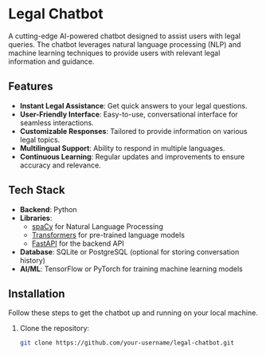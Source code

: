 # Legal Chatbot

A cutting-edge AI-powered chatbot designed to assist users with legal queries. The chatbot leverages natural language processing (NLP) and machine learning techniques to provide users with relevant legal information and guidance.

## Features

- **Instant Legal Assistance**: Get quick answers to your legal questions.
- **User-Friendly Interface**: Easy-to-use, conversational interface for seamless interactions.
- **Customizable Responses**: Tailored to provide information on various legal topics.
- **Multilingual Support**: Ability to respond in multiple languages.
- **Continuous Learning**: Regular updates and improvements to ensure accuracy and relevance.

## Tech Stack

- **Backend**: Python
- **Libraries**: 
  - [spaCy](https://spacy.io/) for Natural Language Processing
  - [Transformers](https://huggingface.co/transformers/) for pre-trained language models
  - [FastAPI](https://fastapi.tiangolo.com/) for the backend API
- **Database**: SQLite or PostgreSQL (optional for storing conversation history)
- **AI/ML**: TensorFlow or PyTorch for training machine learning models

## Installation

Follow these steps to get the chatbot up and running on your local machine.

1. Clone the repository:
   ```bash
   git clone https://github.com/your-username/legal-chatbot.git
